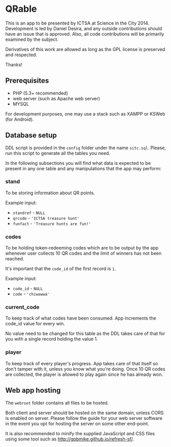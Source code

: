 QRable
======

This is an app to be presented by ICTSA at Science in the City 2014. 
Development is led by Daniel Desira, and any outside contributions should 
have an issue that is approved. Also, all code contributions will be 
primarily examined by the subject.

Derivatives of this work are allowed as long as the GPL license is preserved 
and respected.

Thanks!

## Prerequisites

* PHP (5.3+ recommended)
* web server (such as Apache web server)
* MYSQL

For development purposes, one may use a stack such as XAMPP or KSWeb (for Android).

## Database setup

DDL script is provided in the `` config `` folder under the name `` sitc.sql ``. 
Please, run this script to generate all the tables you need.

In the following subsections you will find what data is expected to be present 
in any one table and any manipulations that the app may perform:

### stand

To be storing information about QR points.

Example input:

* `` standref `` - `` NULL ``
* `` qrcode `` - `` 'ICTSA treasure hunt' ``
* `` funfact `` - `` 'Treasure hunts are fun!' ``

### codes

To be holding token-redeeming codes which are to be output by the app whenever 
user collects 10 QR codes and the limit of winners has not been reached.

It's important that the `` code_id `` of the first record is `` 1 ``.

Example input:

* `` code_id `` - `` NULL ``
* `` code `` - `` 'chiwawwa' ``

### current_code

To keep track of what codes have been consumed. App increments the code_id value 
for every win.

No value need to be changed for this table as the DDL takes care of that for you 
with a single record holding the value 1.

### player

To keep track of every player's progress. App takes care of that itself so don't 
tamper with it, unless you know what you're doing. Once 10 QR codes are collected, 
the player is allowed to play again since he has already won.

## Web app hosting

The `` webroot `` folder contains all files to be hosted.

Both client and server should be hosted on the same domain, unless CORS is enabled 
on server. Please follow the guide for your web server software in the event you 
opt for hosting the server on some other end-point.

It is also recommended to minify the supplied JavaScript and CSS files using some 
tool such as http://gpbmike.github.io/refresh-sf/.

